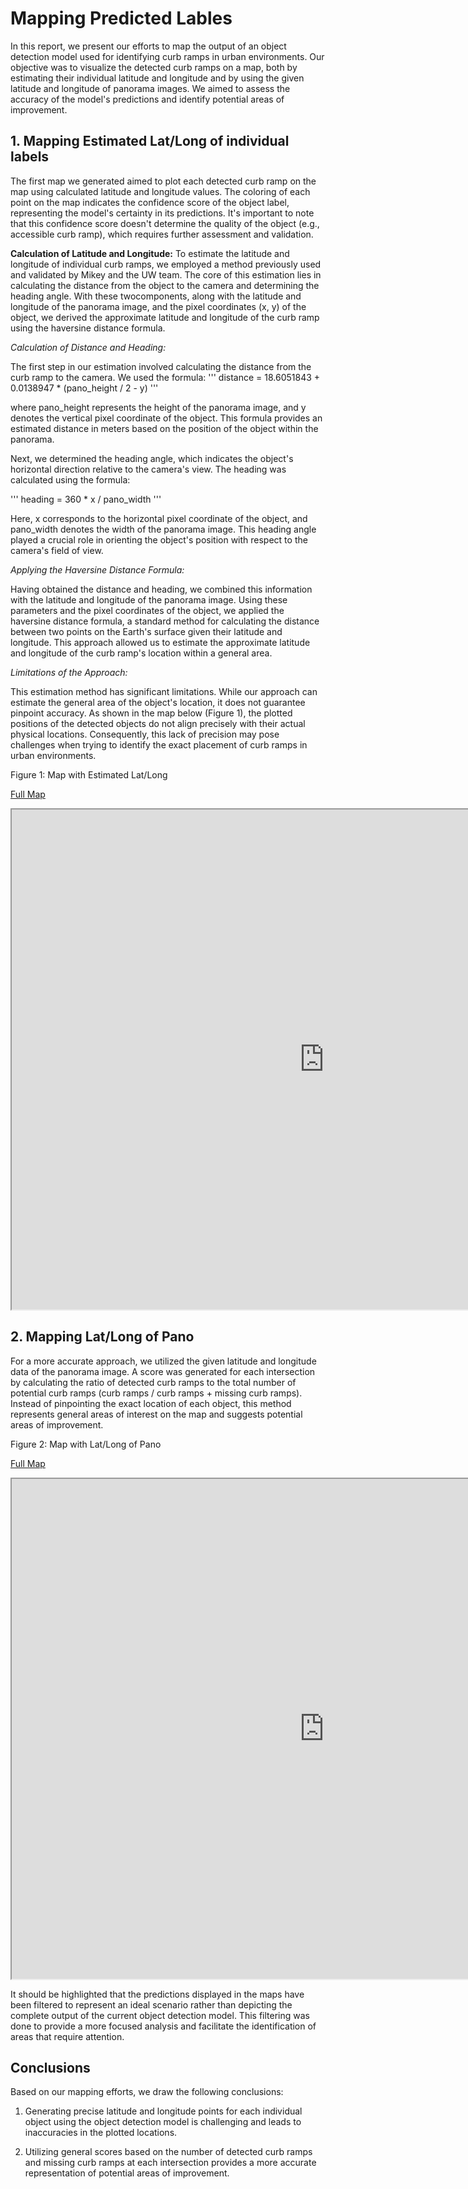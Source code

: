 # Mapping Predicted Lables

In this report, we present our efforts to map the output of an object detection model used for identifying curb ramps in urban environments. Our objective was to visualize the detected curb ramps on a map, both by estimating their individual latitude and longitude and by using the given latitude and longitude of panorama images. We aimed to assess the accuracy of the model's predictions and identify potential areas of improvement.

## 1. Mapping Estimated Lat/Long of individual labels

The first map we generated aimed to plot each detected curb ramp on the map using calculated latitude and longitude values. The coloring of each point on the map indicates the confidence score of the object label, representing the model's certainty in its predictions. It's important to note that this confidence score doesn't determine the quality of the object (e.g., accessible curb ramp), which requires further assessment and validation.

**Calculation of Latitude and Longitude:**
To estimate the latitude and longitude of individual curb ramps, we employed a method previously used and validated by Mikey and the UW team. The core of this estimation lies in calculating the distance from the object to the camera and determining the heading angle. With these twocomponents, along with the latitude and longitude of the panorama image, and the pixel coordinates (x, y) of the object, we derived the approximate latitude and longitude of the curb ramp using the haversine distance formula.

_Calculation of Distance and Heading:_

The first step in our estimation involved calculating the distance from the curb ramp to the camera. We used the formula:
'''
distance = 18.6051843 + 0.0138947 * (pano_height / 2 - y)
'''

where pano_height represents the height of the panorama image, and y denotes the vertical pixel coordinate of the object. This formula provides an estimated distance in meters based on the position of the object within the panorama.

Next, we determined the heading angle, which indicates the object's horizontal direction relative to the camera's view. The heading was calculated using the formula:

'''
heading = 360 * x / pano_width
'''

Here, x corresponds to the horizontal pixel coordinate of the object, and pano_width denotes the width of the panorama image. This heading angle played a crucial role in orienting the object's position with respect to the camera's field of view.

_Applying the Haversine Distance Formula:_

Having obtained the distance and heading, we combined this information with the latitude and longitude of the panorama image. Using these parameters and the pixel coordinates of the object, we applied the haversine distance formula, a standard method for calculating the distance between two points on the Earth's surface given their latitude and longitude. This approach allowed us to estimate the approximate latitude and longitude of the curb ramp's location within a general area.

_Limitations of the Approach:_

This estimation method has significant limitations. While our approach can estimate the general area of the object's location, it does not guarantee pinpoint accuracy. As shown in the map below (Figure 1), the plotted positions of the detected objects do not align precisely with their actual physical locations. Consequently, this lack of precision may pose challenges when trying to identify the exact placement of curb ramps in urban environments.

Figure 1: Map with Estimated Lat/Long

[Full Map](https://camwirth.github.io/sidewalk/cv_summary_USU/maps/html_files/spgg-curb-test-map.html)

<!-- (map isn't fitting correctly in the iframe right now, look at the link above for the correct map) -->

<iframe src="https://camwirth.github.io/sidewalk/cv_summary_USU/maps/html_files/spgg-curb-test-map.html" width="1000" height="800"></iframe>


## 2. Mapping Lat/Long of Pano

For a more accurate approach, we utilized the given latitude and longitude data of the panorama image. A score was generated for each intersection by calculating the ratio of detected curb ramps to the total number of potential curb ramps (curb ramps / curb ramps + missing curb ramps). Instead of pinpointing the exact location of each object, this method represents general areas of interest on the map and suggests potential areas of improvement.

Figure 2: Map with Lat/Long of Pano

[Full Map](https://camwirth.github.io/sidewalk/cv_summary_USU/maps/html_files/map.html)

<iframe src="https://camwirth.github.io/sidewalk/cv_summary_USU/maps/html_files/map.html" width="1000" height="800"></iframe>
<!-- look into why the images don't pop up?? -->

 It should be highlighted that the predictions displayed in the maps have been filtered to represent an ideal scenario rather than depicting the complete output of the current object detection model. This filtering was done to provide a more focused analysis and facilitate the identification of areas that require attention.

## Conclusions

Based on our mapping efforts, we draw the following conclusions:

1. Generating precise latitude and longitude points for each individual object using the object detection model is challenging and leads to inaccuracies in the plotted locations.

2. Utilizing general scores based on the number of detected curb ramps and missing curb ramps at each intersection provides a more accurate representation of potential areas of improvement.